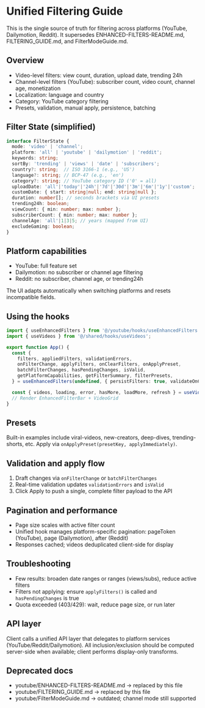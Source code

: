 # Unified Filtering Guide

This is the single source of truth for filtering across platforms (YouTube, Dailymotion, Reddit). It supersedes ENHANCED-FILTERS-README.md, FILTERING_GUIDE.md, and FilterModeGuide.md.

## Overview

- Video-level filters: view count, duration, upload date, trending 24h
- Channel-level filters (YouTube): subscriber count, video count, channel age, monetization
- Localization: language and country
- Category: YouTube category filtering
- Presets, validation, manual apply, persistence, batching

## Filter State (simplified)

```ts path=null start=null
interface FilterState {
  mode: 'video' | 'channel';
  platform: 'all' | 'youtube' | 'dailymotion' | 'reddit';
  keywords: string;
  sortBy: 'trending' | 'views' | 'date' | 'subscribers';
  country?: string;  // ISO 3166-1 (e.g., 'US')
  language?: string; // BCP-47 (e.g., 'en')
  category?: string; // YouTube category ID ('0' = all)
  uploadDate: 'all'|'today'|'24h'|'7d'|'30d'|'3m'|'6m'|'1y'|'custom';
  customDate: { start: string|null; end: string|null };
  duration: number[]; // seconds brackets via UI presets
  trending24h: boolean;
  viewCount: { min: number; max: number };
  subscriberCount: { min: number; max: number };
  channelAge: 'all'|1|3|5; // years (mapped from UI)
  excludeGaming: boolean;
}
```

## Platform capabilities

- YouTube: full feature set
- Dailymotion: no subscriber or channel age filtering
- Reddit: no subscriber, channel age, or trending24h

The UI adapts automatically when switching platforms and resets incompatible fields.

## Using the hooks

```ts path=null start=null
import { useEnhancedFilters } from '@/youtube/hooks/useEnhancedFilters';
import { useVideos } from '@/shared/hooks/useVideos';

export function App() {
  const {
    filters, appliedFilters, validationErrors,
    onFilterChange, applyFilters, onClearFilters, onApplyPreset,
    batchFilterChanges, hasPendingChanges, isValid,
    getPlatformCapabilities, getFilterSummary, filterPresets,
  } = useEnhancedFilters(undefined, { persistFilters: true, validateOnChange: true, autoApply: false });

  const { videos, loading, error, hasMore, loadMore, refresh } = useVideos(appliedFilters);
  // Render EnhancedFilterBar + VideoGrid
}
```

## Presets

Built-in examples include viral-videos, new-creators, deep-dives, trending-shorts, etc. Apply via `onApplyPreset(presetKey, applyImmediately)`.

## Validation and apply flow

1) Draft changes via `onFilterChange` or `batchFilterChanges`
2) Real-time validation updates `validationErrors` and `isValid`
3) Click Apply to push a single, complete filter payload to the API

## Pagination and performance

- Page size scales with active filter count
- Unified hook manages platform-specific pagination: pageToken (YouTube), page (Dailymotion), after (Reddit)
- Responses cached; videos deduplicated client-side for display

## Troubleshooting

- Few results: broaden date ranges or ranges (views/subs), reduce active filters
- Filters not applying: ensure `applyFilters()` is called and `hasPendingChanges` is true
- Quota exceeded (403/429): wait, reduce page size, or run later

## API layer

Client calls a unified API layer that delegates to platform services (YouTube/Reddit/Dailymotion). All inclusion/exclusion should be computed server-side when available; client performs display-only transforms.

## Deprecated docs

- youtube/ENHANCED-FILTERS-README.md → replaced by this file
- youtube/FILTERING_GUIDE.md → replaced by this file
- youtube/FilterModeGuide.md → outdated; channel mode still supported
